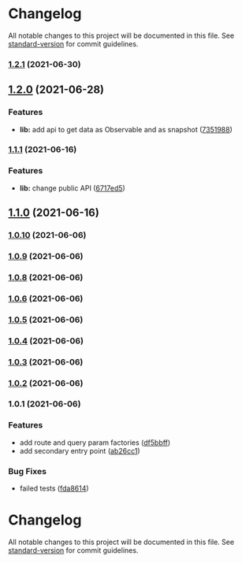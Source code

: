 # Changelog

All notable changes to this project will be documented in this file. See [standard-version](https://github.com/conventional-changelog/standard-version) for commit guidelines.

### [1.2.1](https://github.com/phhien203/ngx-router/compare/v1.2.0...v1.2.1) (2021-06-30)

## [1.2.0](https://github.com/phhien203/ngx-router/compare/v1.1.1...v1.2.0) (2021-06-28)

### Features

-   **lib:** add api to get data as Observable and as snapshot ([7351988](https://github.com/phhien203/ngx-router/commit/73519889e5eacae0740454bba4bf103a1b79d77c))

### [1.1.1](https://github.com/phhien203/ngx-router/compare/v1.1.0...v1.1.1) (2021-06-16)

### Features

-   **lib:** change public API ([6717ed5](https://github.com/phhien203/ngx-router/commit/6717ed5477816f50d97d1805a23ee64ab152cafa))

## [1.1.0](https://github.com/phhien203/ngx-router/compare/v1.0.10...v1.1.0) (2021-06-16)

### [1.0.10](https://github.com/phhien203/ngx-router/compare/v1.0.9...v1.0.10) (2021-06-06)

### [1.0.9](https://github.com/phhien203/ngx-router/compare/v1.0.7...v1.0.9) (2021-06-06)

### [1.0.8](https://github.com/phhien203/ngx-router/compare/v1.0.7...v1.0.8) (2021-06-06)

### [1.0.6](https://github.com/phhien203/ngx-router/compare/v1.0.5...v1.0.6) (2021-06-06)

### [1.0.5](https://github.com/phhien203/ngx-router/compare/v1.0.4...v1.0.5) (2021-06-06)

### [1.0.4](https://github.com/phhien203/ngx-router/compare/v1.0.3...v1.0.4) (2021-06-06)

### [1.0.3](https://github.com/phhien203/ngx-router/compare/v1.0.2...v1.0.3) (2021-06-06)

### [1.0.2](https://github.com/phhien203/ngx-router/compare/v1.0.1...v1.0.2) (2021-06-06)

### 1.0.1 (2021-06-06)

### Features

-   add route and query param factories ([df5bbff](https://github.com/phhien203/ngx-router/commit/df5bbff4ad51cbc7500d9c460cc5f190402f9857))
-   add secondary entry point ([ab26cc1](https://github.com/phhien203/ngx-router/commit/ab26cc1f3320e278ea8ba442d6d5c01bc6843af8))

### Bug Fixes

-   failed tests ([fda8614](https://github.com/phhien203/ngx-router/commit/fda861438c718b0b6c97551358531fa9064ff5f1))

# Changelog

All notable changes to this project will be documented in this file. See [standard-version](https://github.com/conventional-changelog/standard-version) for commit guidelines.
